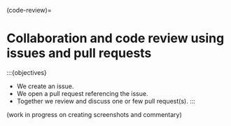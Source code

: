 (code-review)=

# Collaboration and code review using issues and pull requests

:::{objectives}
- We create an issue.
- We open a pull request referencing the issue.
- Together we review and discuss one or few pull request(s).
:::

(work in progress on creating screenshots and commentary)
